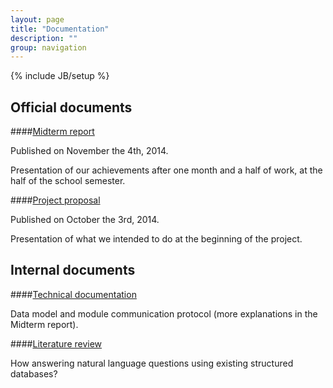 ```yaml
---
layout: page
title: "Documentation"
description: ""
group: navigation
---
```

{% include JB/setup %}

## Official documents

####[Midterm report](documentation/midtermReport.pdf)

Published on November the 4th, 2014.

Presentation of our achievements after one month and a half of work, at the half
of the school semester.

####[Project proposal](documentation/proposal.pdf)

Published on October the 3rd, 2014.

Presentation of what we intended to do at the beginning of the project.


## Internal documents

####[Technical documentation](https://github.com/ProjetPP/Documentation)

Data model and module communication protocol (more explanations in the Midterm report).

####[Literature review](documentation/pppLiteratureReview_YassineHamoudi.pdf)

How answering natural language questions using existing structured databases?
